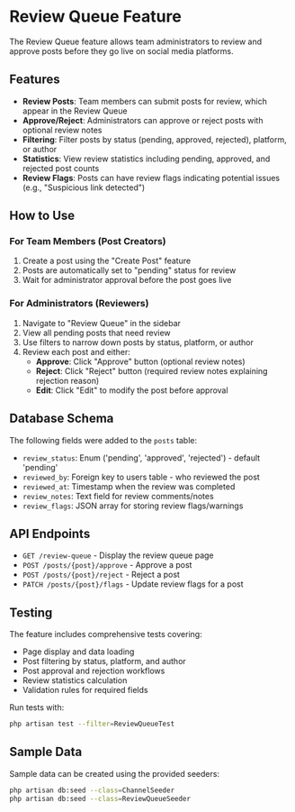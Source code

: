 # Review Queue Feature

The Review Queue feature allows team administrators to review and approve posts before they go live on social media platforms.

## Features

- **Review Posts**: Team members can submit posts for review, which appear in the Review Queue
- **Approve/Reject**: Administrators can approve or reject posts with optional review notes
- **Filtering**: Filter posts by status (pending, approved, rejected), platform, or author
- **Statistics**: View review statistics including pending, approved, and rejected post counts
- **Review Flags**: Posts can have review flags indicating potential issues (e.g., "Suspicious link detected")

## How to Use

### For Team Members (Post Creators)
1. Create a post using the "Create Post" feature
2. Posts are automatically set to "pending" status for review
3. Wait for administrator approval before the post goes live

### For Administrators (Reviewers)
1. Navigate to "Review Queue" in the sidebar
2. View all pending posts that need review
3. Use filters to narrow down posts by status, platform, or author
4. Review each post and either:
   - **Approve**: Click "Approve" button (optional review notes)
   - **Reject**: Click "Reject" button (required review notes explaining rejection reason)
   - **Edit**: Click "Edit" to modify the post before approval

## Database Schema

The following fields were added to the `posts` table:

- `review_status`: Enum ('pending', 'approved', 'rejected') - default 'pending'
- `reviewed_by`: Foreign key to users table - who reviewed the post
- `reviewed_at`: Timestamp when the review was completed
- `review_notes`: Text field for review comments/notes
- `review_flags`: JSON array for storing review flags/warnings

## API Endpoints

- `GET /review-queue` - Display the review queue page
- `POST /posts/{post}/approve` - Approve a post
- `POST /posts/{post}/reject` - Reject a post
- `PATCH /posts/{post}/flags` - Update review flags for a post

## Testing

The feature includes comprehensive tests covering:
- Page display and data loading
- Post filtering by status, platform, and author
- Post approval and rejection workflows
- Review statistics calculation
- Validation rules for required fields

Run tests with:
```bash
php artisan test --filter=ReviewQueueTest
```

## Sample Data

Sample data can be created using the provided seeders:
```bash
php artisan db:seed --class=ChannelSeeder
php artisan db:seed --class=ReviewQueueSeeder
```
